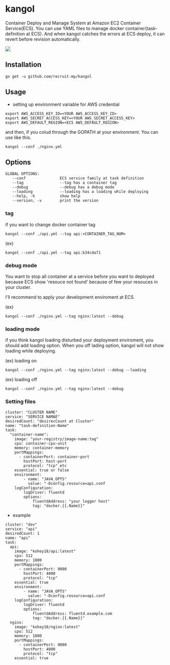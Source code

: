 # kangol

Container Deploy and Manage System at Amazon EC2 Container Service(ECS).
You can use YAML files to manage docker container(task-definition at ECS).
And when kangol catches the errors at ECS deploy, it can revert before revision automatically.


![](https://cloud.githubusercontent.com/assets/2541396/10562719/ee2773fc-75a4-11e5-8b46-9273ff110db2.gif)

## Installation

```
go get -u github.com/recruit-mp/kangol
```

## Usage

* setting up environment variable for AWS credential

```
export AWS_ACCESS_KEY_ID=<YOUR AWS_ACCESS_KEY_ID>
export AWS_SECRET_ACCESS_KEY=<YOUR AWS_SECRET_ACCESS_KEY>
export AWS_DEFAULT_REGION=<ECS AWS_DEFAULT_REGION>
```

and then, if you colud through the GOPATH at your environment.
You can use like this.

```
kangol --conf ./nginx.yml
```

## Options


```
GLOBAL OPTIONS:
   --conf               ECS service family at task definition
   --tag                --tag has a container tag
   --debug              --debug has a debug mode
   --loading            --loading has a loading while deploying
   --help, -h           show help
   --version, -v        print the version
```

### tag

if you want to change docker container tag

```
kangol --conf ./api.yml --tag api:<CONTAINER_TAG_NUM>
```

(ex)

```
kangol --conf ./api.yml --tag api:b34cda71
```

### debug mode

You want to stop all container at a service before you want to deployed because ECS show 'resouce not found' because of few your resouces in your cluster.

I'll recommend to apply your development enviroment at ECS.

(ex)

```
kangol --conf ./nginx.yml --tag nginx:latest --debug
```

### loading mode

if you think kangol loading disturbed your deployment enviroment, you should add loading option.
When you off lading option, kangol will not show loading while deploying.

(ex) loading on

```
kangol --conf ./nginx.yml --tag nginx:latest --debug --loading
```

(ex) loading off

```
kangol --conf ./nginx.yml --tag nginx:latest --debug
```

### Setting files

```
cluster: "CLUSTER NAME"
service: "SERVICE NAMAE"
desiredCount: "desirecCount at Cluster"
name: "task-definition-Name"
task:
  "container-name":
    image: "your-registry/image-name:tag"
    cpu: container-cpu-unit
    memory: container-memory
    portMappings:
      - containerPort: container-port
        hostPort: host-port
        protocol: "tcp" etc
    essential: true or false
    environment:
        - name: "JAVA_OPTS"
          value: "-Dconfig.resource=api.conf
    logConfiguration:
        logDriver: fluentd
        options:
            fluentdAddress: "your logger host"
            tag: "docker.{{.Name}}"
```

* example

```
cluster: "dev"
service: "api"
desiredCount: 1
name: "api"
task:
  api:
    image: "kohey18/api:latest"
    cpu: 512
    memory: 1800
    portMappings:
      - containerPort: 9000
        hostPort: 4000
        protocol: "tcp"
    essential: true
    environment:
        - name: "JAVA_OPTS"
          value: "-Dconfig.resource=api.conf
    logConfiguration:
        logDriver: fluentd
        options:
            fluentdAddress: fluentd.example.com
            tag: "docker.{{.Name}}"
  nginx:
    image: "kohey18/nginx:latest"
    cpu: 512
    memory: 1800
    portMappings:
      - containerPort: 9000
        hostPort: 4000
        protocol: "tcp"
    essential: true
```
